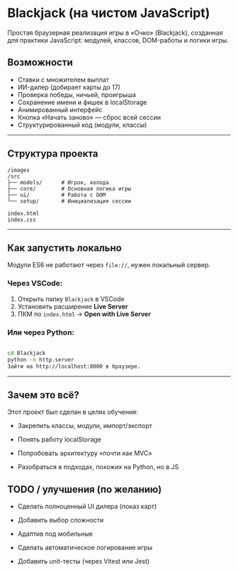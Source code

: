 # Blackjack (на чистом JavaScript)

Простая браузерная реализация игры в «Очко» (Blackjack), созданная для практики JavaScript: модулей, классов, DOM-работы и логики игры.

## Возможности

- Ставки с множителем выплат
- ИИ-дилер (добирает карты до 17)
- Проверка победы, ничьей, проигрыша
- Сохранение имени и фишек в localStorage
- Анимированный интерфейс
- Кнопка «Начать заново» — сброс всей сессии
- Структурированный код (модули, классы)

---

## Структура проекта

```
/images
/src
├── models/      # Игрок, колода
├── core/        # Основная логика игры
├── ui/          # Работа с DOM
└── setup/       # Инициализация сессии

index.html
index.css
```
---

## Как запустить локально

Модули ES6 не работают через `file://`, нужен локальный сервер.

### Через VSCode:

1. Открыть папку `Blackjack` в VSCode  
2. Установить расширение **Live Server**  
3. ПКМ по `index.html` → **Open with Live Server**

### Или через Python:

```bash

cd Blackjack
python -m http.server
Зайти на http://localhost:8000 в браузере.
```

---

## Зачем это всё?

Этот проект был сделан в целях обучения:

- Закрепить классы, модули, импорт/экспорт

- Понять работу localStorage

- Попробовать архитектуру «почти как MVC»

- Разобраться в подходах, похожих на Python, но в JS

## TODO / улучшения (по желанию)

- Сделать полноценный UI дилера (показ карт)

- Добавить выбор сложности

- Адаптив под мобильные

- Сделать автоматическое логирование игры

- Добавить unit-тесты (через Vitest или Jest)
